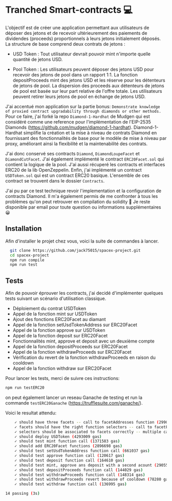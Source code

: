 # Tranched Smart-contracts 💻

L'objectif est de créer une application permettant aux utilisateurs de déposer des jetons et de recevoir ultérieurement des paiements de dividendes (proceeds) proportionnels à leurs jetons initialement déposés.
La structure de base comprend deux contrats de jetons :

- USD Token : Tout utilisateur devrait pouvoir mint n'importe quelle quantité de jetons USD.

- Pool Token : Les utilisateurs peuvent déposer des jetons USD pour recevoir des jetons de pool dans un rapport 1:1. La fonction depositProceeds mint des jetons USD et les réserve pour les détenteurs de jetons de pool. La dispersion des proceeds aux détenteurs de jetons de pool est basée sur leur part relative de l'offre totale. Les utilisateurs peuvent retirer leurs jetons de pool en échange de jetons USD.

J'ai accentué mon application sur la partie bonus: `Demonstrate knowledge of proxied contract upgradability through diamonds or other methods.`
Pour ce faire, j'ai forké la repo `Diamond-1-Hardhat` de Mudgen qui est considéré comme une reference pour l'implémentation de l'EIP-2535 Diamonds (https://github.com/mudgen/diamond-1-hardhat). Diamond-1-Hardhat simplifie la création et la mise à niveau de contrats Diamond en fournissant des fonctionnalités de base pour le modèle de mise à niveau par proxy, améliorant ainsi la flexibilité et la maintenabilité des contrats.

J'ai donc conservé ses contracts `Diamond`, `DiamondLoupeFacet` et `DiamondCutFacet`. J'ai également implémenté le contract `ERC20Facet.sol` qui contient la logique de la pool.
J'ai aussi récuperé les contracts et interfaces ERC20 de la lib OpenZeppelin.
Enfin, j'ai implémenté un contract `USDToken.sol` qui est un contract ERC20 basique.
L'ensemble de ces contract se trouvent dans le dossier `Contracts`.

J'ai pu par ce test technique revoir l'implementation et la configuration de contracts Diamond. Il m'a également permis de me confronter à tous les problèmes qu'on peut retrouver en compilation du solidity 🤡
Je reste disponible par email pour toute question ou informations supplémentaires 😀

## Installation

Afin d'installer le projet chez vous, voici la suite de commandes à lancer.

```bash
  git clone https://github.com/jack75015/spacex-project.git
  cd spacex-project
  npm run compile
  npm run test
```

## Tests

Afin de pouvoir éprouver les contracts, j'ai decidé d'implémenter quelques tests suivant un scénario d'utilisation classique.

- Déploiement du contrat USDToken
- Appel de la fonction mint sur USDToken
- Ajout des fonctions ERC20Facet au diamant
- Appel de la fonction setUsdTokenAddress sur ERC20Facet
- Appel de la fonction approve sur USDToken
- Appel de la fonction deposit sur ERC20Facet
- Fonctionnalités mint, approve et deposit avec un deuxième compte
- Appel de la fonction depositProceeds sur ERC20Facet
- Appel de la fonction withdrawProceeds sur ERC20Facet
- Vérification du revert de la fonction withdrawProceeds en raison du cooldown
- Appel de la fonction withdraw sur ERC20Facet

Pour lancer les tests, merci de suivre ces instructions:

```bash
npm run testERC20
```

on peut également lancer un reseau Ganache de testing et run la commande `testERC20Ganache` (https://trufflesuite.com/ganache/).

Voici le resultat attendu:

```bash
    ✓ should have three facets -- call to facetAddresses function (2990475 gas)
    ✓ facets should have the right function selectors -- call to facetFunctionSelectors function (2990475 gas)
    ✓ selectors should be associated to facets correctly -- multiple calls to facetAddress function (2990475 gas)
    ✓ should deploy USDToken (4293009 gas)
    ✓ should test mint function call (1371583 gas)
    ✓ should add ERC20Facet functions (2896698 gas)
    ✓ should test setUsdTokenAddress function call (661037 gas)
    ✓ should test approve function call (120617 gas)
    ✓ should test deposit function call (164610 gas)
    ✓ should test mint, approve ans deposit with a second acount (290554 gas)
    ✓ should test depositProceeds function call (144029 gas)
    ✓ should test withdrawProceeds function call (148314 gas)
    ✓ should test withdrawProceeds revert because of cooldown (78280 gas)
    ✓ should test withdraw function call (136995 gas)

14 passing (3s)
```
